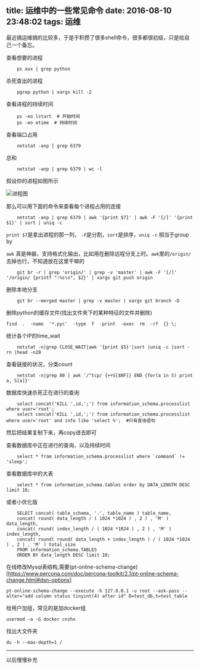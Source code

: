 title: 运维中的一些常见命令
date: 2016-08-10 23:48:02
tags: 运维
---

最近搞运维搞的比较多，于是乎积攒了很多shell命令，很多都很初级，只是给自己一个备忘。<!--more-->

查看想要的进程

        ps aux | grep python

杀死查出的进程

        pgrep python | xargs kill -2

查看进程的持续时间

        ps -eo lstart  # 开始时间
        ps -eo etime  # 持续时间

查看端口占用

        netstat -anp | grep 6379

总和

        netstat -anp | grep 6379 | wc -l

假设你的进程如图所示

![进程图](http://s.blog.0x01.site/%E7%AB%AF%E5%8F%A3%E8%BF%9B%E7%A8%8B%E5%8D%A0%E7%94%A8.png)

那么可以用下面的命令来查看每个进程占用的连接

        netstat -anp | grep 6379 | awk '{print $7}' | awk -F '[/]' '{print $1}' | sort | uniq -c

`print $7`是拿出进程的那一列， `-F`是分割，`sort`是排序，`uniq -c` 相当于group by

`awk` 真是神器，支持格式化输出，比如用在删除远程分支上时。`awk`里的`/origin/`去掉也行，不知道放在这里干嘛的

        git br -r | grep 'origin/' | grep -v 'master' | awk -F '[/]' '/origin/ {printf ":%s\n", $2}' | xargs git push origin

删除本地分支

        git br --merged master | grep -v master | xargs git branch -D

删除python的缓存文件(找出文件夹下的某种特征的文件并删除)

```
find  .  -name  '*.pyc'  -type  f  -print  -exec  rm  -rf  {} \;
```

统计各个IP的time_wait

        netstat -n|grep CLOSE_WAIT|awk '{print $5}'|sort |uniq -c |sort -rn |head -n20

查看链接的状况，分类count

        netstat -n|grep 80 | awk '/^tcp/ {++S[$NF]} END {for(a in S) print a, S[a]}'

数据库快速杀死正在进行的查询

        select concat('KILL ',id,';') from information_schema.processlist where user='root';
        select concat('KILL ',id,';') from information_schema.processlist where user='root' and info like 'select %';  #只有查询语句

然后把结果复制下来，再copy进去即可

查看数据库中正在进行的查询，以及持续时间

        select * from information_schema.processlist where `command` != 'sleep';

查看数据库中的大表

        select * from information_schema.tables order by DATA_LENGTH DESC limit 10;

或者小优化版

        SELECT concat( table_schema, '.', table_name ) table_name,
        concat( round( data_length / ( 1024 *1024 ) , 2 ) , 'M' ) data_length,
        concat( round( index_length / ( 1024 *1024 ) , 2 ) , 'M' ) index_length,
        concat( round( round( data_length + index_length ) / ( 1024 *1024 ) , 2 ) , 'M' ) total_size
        FROM information_schema.TABLES
        ORDER BY data_length DESC limit 10;

在线修改Mysql表结构,需要(pt-online-schema-change)[https://www.percona.com/doc/percona-toolkit/2.1/pt-online-schema-change.html#dsn-options]

```
pt-online-schema-change --execute -h 127.0.0.1 -u root --ask-pass --alter="add column status tinyint(4) after id" D=test_db,t=test_table
```

给用户加组，常见的是加docker组

```
usermod -a -G docker cnzhx
```

找出大文件夹

```
du -h --max-depth=1 /
```

- - -

以后慢慢补充
